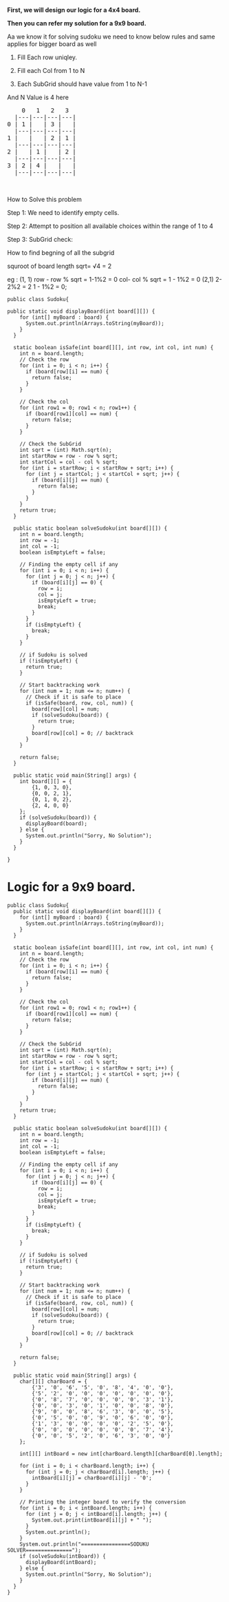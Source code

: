 
**First, we will design our logic for a 4x4 board.**

**Then you can refer my solution for a 9x9 board.**

Aa we know it for solving sudoku we need to know below rules and same applies for bigger board as well

1. Fill Each row uniqley.
   
2. Fill each Col from 1 to N
   
3. Each SubGrid should have value from 1 to N-1

And N Value is 4 here 

<PRE>
    0   1   2   3
  |---|---|---|---|
0 | 1 |   | 3 |   |
  |---|---|---|---|
1 |   |   | 2 | 1 |
  |---|---|---|---|
2 |   | 1 |   | 2 |
  |---|---|---|---|
3 | 2 | 4 |   |   |
  |---|---|---|---|

  </PRE>

  How to Solve this problem

 Step 1: We need to identify empty cells.
 
 Step 2: Attempt to position all available choices within the range of 1 to 4

 Step 3: SubGrid check:

 How to find begning of all the subgrid 

 squroot of board length sqrt= √4 = 2

 eg : (1, 1)  row - row % sqrt =  1-1%2 = 0
              col- col % sqrt = 1 - 1%2 = 0 
      (2,1)   2-2%2 = 2 
              1 - 1%2 = 0;
              


```
public class Sudoku{

public static void displayBoard(int board[][]) {
    for (int[] myBoard : board) {
      System.out.println(Arrays.toString(myBoard));
    }
  }

  static boolean isSafe(int board[][], int row, int col, int num) {
    int n = board.length;
    // Check the row
    for (int i = 0; i < n; i++) {
      if (board[row][i] == num) {
        return false;
      }
    }

    // Check the col
    for (int row1 = 0; row1 < n; row1++) {
      if (board[row1][col] == num) {
        return false;
      }
    }

    // Check the SubGrid
    int sqrt = (int) Math.sqrt(n);
    int startRow = row - row % sqrt;
    int startCol = col - col % sqrt;
    for (int i = startRow; i < startRow + sqrt; i++) {
      for (int j = startCol; j < startCol + sqrt; j++) {
        if (board[i][j] == num) {
          return false;
        }
      }
    }
    return true;
  }

  public static boolean solveSudoku(int board[][]) {
    int n = board.length;
    int row = -1;
    int col = -1;
    boolean isEmptyLeft = false;

    // Finding the empty cell if any
    for (int i = 0; i < n; i++) {
      for (int j = 0; j < n; j++) {
        if (board[i][j] == 0) {
          row = i;
          col = j;
          isEmptyLeft = true;
          break;
        }
      }
      if (isEmptyLeft) {
        break;
      }
    }

    // if Sudoku is solved
    if (!isEmptyLeft) {
      return true;
    }

    // Start backtracking work
    for (int num = 1; num <= n; num++) {
      // Check if it is safe to place
      if (isSafe(board, row, col, num)) {
        board[row][col] = num;
        if (solveSudoku(board)) {
          return true;
        }
        board[row][col] = 0; // backtrack
      }
    }

    return false;
  }

  public static void main(String[] args) {
    int board[][] = {
        {1, 0, 3, 0},
        {0, 0, 2, 1},
        {0, 1, 0, 2},
        {2, 4, 0, 0}
    };
    if (solveSudoku(board)) {
      displayBoard(board);
    } else {
      System.out.println("Sorry, No Solution");
    }
  }

}

```




# Logic for a 9x9 board.

```
public class Sudoku{
  public static void displayBoard(int board[][]) {
    for (int[] myBoard : board) {
      System.out.println(Arrays.toString(myBoard));
    }
  }

  static boolean isSafe(int board[][], int row, int col, int num) {
    int n = board.length;
    // Check the row
    for (int i = 0; i < n; i++) {
      if (board[row][i] == num) {
        return false;
      }
    }

    // Check the col
    for (int row1 = 0; row1 < n; row1++) {
      if (board[row1][col] == num) {
        return false;
      }
    }

    // Check the SubGrid
    int sqrt = (int) Math.sqrt(n);
    int startRow = row - row % sqrt;
    int startCol = col - col % sqrt;
    for (int i = startRow; i < startRow + sqrt; i++) {
      for (int j = startCol; j < startCol + sqrt; j++) {
        if (board[i][j] == num) {
          return false;
        }
      }
    }
    return true;
  }

  public static boolean solveSudoku(int board[][]) {
    int n = board.length;
    int row = -1;
    int col = -1;
    boolean isEmptyLeft = false;

    // Finding the empty cell if any
    for (int i = 0; i < n; i++) {
      for (int j = 0; j < n; j++) {
        if (board[i][j] == 0) {
          row = i;
          col = j;
          isEmptyLeft = true;
          break;
        }
      }
      if (isEmptyLeft) {
        break;
      }
    }

    // if Sudoku is solved
    if (!isEmptyLeft) {
      return true;
    }

    // Start backtracking work
    for (int num = 1; num <= n; num++) {
      // Check if it is safe to place
      if (isSafe(board, row, col, num)) {
        board[row][col] = num;
        if (solveSudoku(board)) {
          return true;
        }
        board[row][col] = 0; // backtrack
      }
    }

    return false;
  }

  public static void main(String[] args) {
    char[][] charBoard = {
        {'3', '0', '6', '5', '0', '8', '4', '0', '0'},
        {'5', '2', '0', '0', '0', '0', '0', '0', '0'},
        {'0', '8', '7', '0', '0', '0', '0', '3', '1'},
        {'0', '0', '3', '0', '1', '0', '0', '8', '0'},
        {'9', '0', '0', '8', '6', '3', '0', '0', '5'},
        {'0', '5', '0', '0', '9', '0', '6', '0', '0'},
        {'1', '3', '0', '0', '0', '0', '2', '5', '0'},
        {'0', '0', '0', '0', '0', '0', '0', '7', '4'},
        {'0', '0', '5', '2', '0', '6', '3', '0', '0'}
    };

    int[][] intBoard = new int[charBoard.length][charBoard[0].length];

    for (int i = 0; i < charBoard.length; i++) {
      for (int j = 0; j < charBoard[i].length; j++) {
        intBoard[i][j] = charBoard[i][j] - '0';
      }
    }

    // Printing the integer board to verify the conversion
    for (int i = 0; i < intBoard.length; i++) {
      for (int j = 0; j < intBoard[i].length; j++) {
        System.out.print(intBoard[i][j] + " ");
      }
      System.out.println();
    }
    System.out.println("================SODUKU SOLVER===============");
    if (solveSudoku(intBoard)) {
      displayBoard(intBoard);
    } else {
      System.out.println("Sorry, No Solution");
    }
  }
}
```


 

 

 
